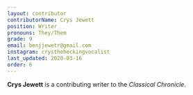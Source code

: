 ```yaml
---
layout: contributor
contributorName: Crys Jewett
position: Writer
pronouns: They/Them
grade: 9
email: benjjewetr@gmail.com
instagram: crystheheckingvocalist
last_updated: 2020-03-16
order: 6
---
```

**Crys Jewett** is a contributing writer to the *Classical Chronicle*.
